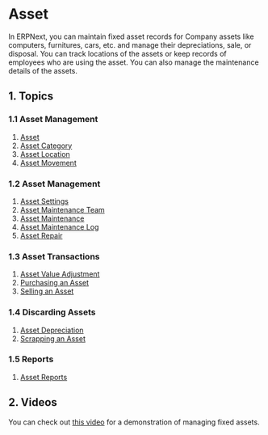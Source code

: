 <!-- add-breadcrumbs -->
# Asset

In ERPNext, you can maintain fixed asset records for Company assets like computers, furnitures, cars, etc. and manage their depreciations, sale, or disposal. You can track locations of the assets or keep records of employees who are using the asset. You can also manage the maintenance details of the assets.

## 1. Topics

### 1.1 Asset Management
1. [Asset](/docs/user/manual/en/asset/asset)
1. [Asset Category](/docs/user/manual/en/asset/asset-category)
1. [Asset Location](/docs/user/manual/en/asset/asset-location)
1. [Asset Movement](/docs/user/manual/en/asset/asset-movement)

### 1.2 Asset Management
1. [Asset Settings](/docs/user/manual/en/asset/asset-settings)
1. [Asset Maintenance Team](/docs/user/manual/en/asset/asset-maintenance-team)
1. [Asset Maintenance](/docs/user/manual/en/asset/asset-maintenance)
1. [Asset Maintenance Log](/docs/user/manual/en/asset/asset-maintenance-log)
1. [Asset Repair](/docs/user/manual/en/asset/asset-repair)

### 1.3 Asset Transactions
1. [Asset Value Adjustment](/docs/user/manual/en/asset/asset-value-adjustment)
1. [Purchasing an Asset](/docs/user/manual/en/asset/purchasing-an-asset)
1. [Selling an Asset](/docs/user/manual/en/asset/selling-an-asset)

### 1.4 Discarding Assets
1. [Asset Depreciation](/docs/user/manual/en/asset/asset-depreciation)
1. [Scrapping an Asset](/docs/user/manual/en/asset/scrapping-an-asset)

### 1.5 Reports
1. [Asset Reports](/docs/user/manual/en/asset/asset-reports)

## 2. Videos
You can check out [this video](/docs/user/videos/learn/fixed-assets) for a demonstration of managing fixed assets.